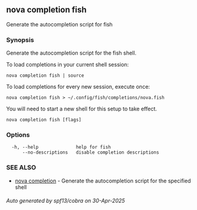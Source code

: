 ## nova completion fish

Generate the autocompletion script for fish

### Synopsis

Generate the autocompletion script for the fish shell.

To load completions in your current shell session:

	nova completion fish | source

To load completions for every new session, execute once:

	nova completion fish > ~/.config/fish/completions/nova.fish

You will need to start a new shell for this setup to take effect.


```
nova completion fish [flags]
```

### Options

```
  -h, --help              help for fish
      --no-descriptions   disable completion descriptions
```

### SEE ALSO

* [nova completion](nova_completion.md)	 - Generate the autocompletion script for the specified shell

###### Auto generated by spf13/cobra on 30-Apr-2025
